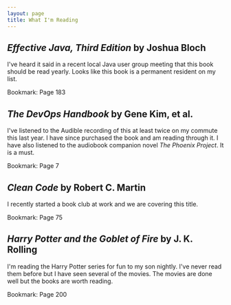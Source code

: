 ```yaml
---
layout: page
title: What I'm Reading
---
```


## *Effective Java, Third Edition* by Joshua Bloch
I've heard it said in a recent local Java user group meeting that this book should be read yearly. Looks like this book is a permanent resident on my list.

Bookmark: Page 183

## *The DevOps Handbook* by Gene Kim, et al.
I've listened to the Audible recording of this at least twice on my commute this last year. I have since purchased the book and am reading through it. I have also listened to the audiobook companion novel *The Phoenix Project*. It is a must.

Bookmark: Page 7

## *Clean Code* by Robert C. Martin
I recently started a book club at work and we are covering this title.

Bookmark: Page 75

## *Harry Potter and the Goblet of Fire* by J. K. Rolling
I'm reading the Harry Potter series for fun to my son nightly. I've never read them before but I have seen several of the movies. The movies are done well but the books are worth reading.

Bookmark: Page 200
